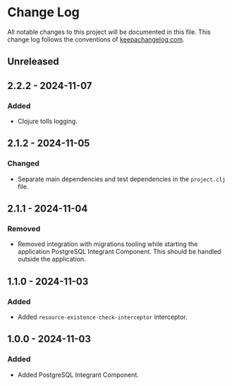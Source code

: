 # Change Log

All notable changes to this project will be documented in this file. This change log follows the conventions
of [keepachangelog.com](http://keepachangelog.com/).

## Unreleased

## 2.2.2 - 2024-11-07

### Added

- Clojure tolls logging.

## 2.1.2 - 2024-11-05

### Changed

- Separate main dependencies and test dependencies in the `project.clj` file.

## 2.1.1 - 2024-11-04

### Removed

- Removed integration with migrations tooling while starting the application PostgreSQL Integrant Component. This should
  be handled outside the application.

## 1.1.0 - 2024-11-03

### Added

- Added `resource-existence-check-interceptor` interceptor.

## 1.0.0 - 2024-11-03

### Added

- Added PostgreSQL Integrant Component.
